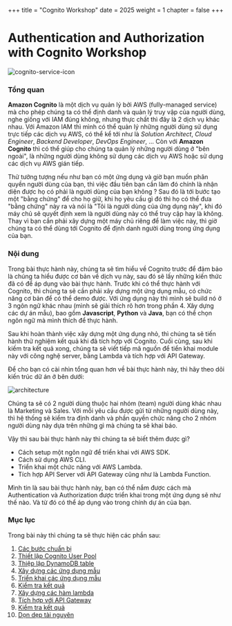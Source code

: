 +++
title = "Cognito Workshop"
date = 2025
weight = 1
chapter = false
+++

# Authentication and Authorization with Cognito Workshop

![cognito-service-icon](/images/cognito.png)

### Tổng quan

**Amazon Cognito** là một dịch vụ quản lý bởi AWS (fully-managed service) mà cho phép chúng ta có thể định danh và quản lý truy vập của người dùng, nghe giống với IAM đúng không, nhưng thực chất thì đây là 2 dịch vụ khác nhau. Với Amazon IAM thì mình có thể quản lý những người dùng sử dụng trực tiếp các dịch vụ AWS, có thể kể tới như là _Solution Architect_, _Cloud Engineer_, _Backend Developer_, _DevOps Engineer_, ... Còn với **Amazon Cognito** thì có thể giúp cho chúng ta quản lý những người dùng ở "bên ngoài", là những người dùng không sử dụng các dịch vụ AWS hoặc sử dụng các dịch vụ AWS gián tiếp.

Thử tưởng tượng nếu như bạn có một ứng dụng và giờ bạn muốn phân quyền người dùng của bạn, thì việc đầu tiên bạn cần làm đó chính là nhận diện được họ có phải là người dùng của bạn không ? Sau đó là tới bước tạo một "bằng chứng" để cho họ giữ, khi họ yêu cầu gì đó thì họ có thể đưa "bằng chứng" này ra và nói là "Tôi là người dùng của ứng dụng này", khi đó máy chủ sẽ quyết định xem là người dùng này có thể truy cập hay là không. Thay vì bạn cần phải xây dựng một máy chủ riêng để làm việc này, thì giờ chúng ta có thể dùng tới Cognito để định danh người dùng trong ứng dụng của bạn.

### Nội dung

Trong bài thực hành này, chúng ta sẽ tìm hiểu về Cognito trước để đảm bảo là chúng ta hiểu được cơ bản về dịch vụ này, sau đó sẽ lấy những kiến thức đã có để áp dụng vào bài thực hành. Trước khi có thể thực hành với Cognito, thì chúng ta sẽ cần phải xây dựng một ứng dụng mẫu, có chức năng cơ bản để có thể demo được. Với ứng dụng này thì mình sẽ build nó ở 3 ngôn ngữ khác nhau (mình sẽ giải thích rõ hơn trong phần 4. Xây dựng các dự án mẫu), bao gồm **Javascript**, **Python** và **Java**, bạn có thể chọn ngôn ngữ mà mình thích để thực hành.

Sau khi hoàn thành việc xây dựng một ứng dụng nhỏ, thì chúng ta sẽ tiến hành thử nghiệm kết quả khi đã tích hợp với Cognito. Cuối cùng, sau khi kiếm tra kết quả xong, chúng ta sẽ viết tiếp mã nguồn để tiển khai module này với công nghệ server, bằng Lambda và tích hợp với API Gateway.

Để cho bạn có cài nhìn tổng quan hơn về bài thực hành này, thì hãy theo dõi kiến trúc dữ án ở bên dưới:

![architecture](/images/architecture.png)

Chúng ta sẽ có 2 người dùng thuộc hai nhóm (team) người dùng khác nhau là Marketing và Sales. Với mỗi yêu cầu được gửi từ những người dùng này, thì hệ thống sẽ kiểm tra định danh và phần quyền chức năng cho 2 nhóm người dùng này dựa trên những gì mà chúng ta sẽ khai báo.

Vậy thì sau bài thực hành này thì chúng ta sẽ biết thêm được gì?

- Cách setup một ngôn ngữ để triển khai với AWS SDK.
- Cách sử dụng AWS CLI.
- Triển khai một chức năng với AWS Lambda.
- Tích hợp API Server với API Gateway cũng như là Lambda Function.

Mình tin là sau bài thực hành này, bạn có thể nắm được cách mà Authentication và Authorization được triển khai trong một ứng dụng sẽ như thế nào. Và từ đó có thể áp dụng vào trong chính dự án của bạn.

### Mục lục

Trong bài này thì chúng ta sẽ thực hiện các phần sau:

1. [Các bước chuẩn bị](/1-preparation)
2. [Thiết lập Cognito User Pool](/2-setup-cognito-user-pool)
3. [Thiệp lập DynamoDB table](/3-setup-dynamodb-table)
4. [Xây dựng các ứng dụng mẫu](/4-build-example-applications)
5. [Triển khai các ứng dụng mẫu](/5-deploy-applications)
6. [Kiểm tra kết quả](/6-test-result)
7. [Xây dựng các hàm lambda](/7-build-lambda-functions)
8. [Tích hợp với API Gateway](/8-integrate-with-api-gateway)
9. [Kiểm tra kết quả](/9-test-result)
10. [Dọn dẹp tài nguyên](/10-clean-up-resources)
